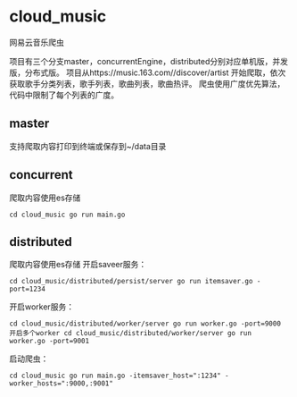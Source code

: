 # cloud_music
网易云音乐爬虫

项目有三个分支master，concurrentEngine，distributed分别对应单机版，并发版，分布式版。
项目从https://music.163.com//discover/artist 开始爬取，依次获取歌手分类列表，歌手列表，歌曲列表，歌曲热评。
爬虫使用广度优先算法，代码中限制了每个列表的广度。

## master
支持爬取内容打印到终端或保存到~/data目录
## concurrent
爬取内容使用es存储

`
cd cloud_music
go run main.go
`
## distributed
爬取内容使用es存储
开启saveer服务：

`
cd cloud_music/distributed/persist/server
go run itemsaver.go -port=1234
`

开启worker服务：

`
cd cloud_music/distributed/worker/server
go run worker.go -port=9000
开启多个worker
cd cloud_music/distributed/worker/server
go run worker.go -port=9001
`

启动爬虫：

`
cd cloud_music
go run main.go -itemsaver_host=":1234" -worker_hosts=":9000,:9001"
`
